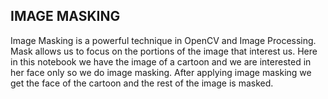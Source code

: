 ## **IMAGE MASKING**

Image Masking is a powerful technique in OpenCV and Image Processing. Mask allows us to focus on the portions of the image that interest us. Here in this notebook we have the image of a cartoon and we are interested in her face only so we do image masking. After applying image masking we get the face of the cartoon and the rest of the image is masked.



